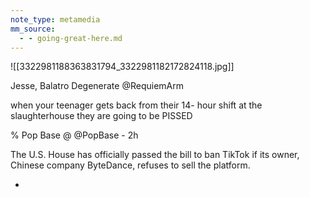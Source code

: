 ```yaml
---
note_type: metamedia
mm_source:
  - - going-great-here.md
---
```


![[3322981188363831794_3322981182172824118.jpg]]

Jesse, Balatro Degenerate
@RequiemArm

when your teenager gets back from their 14-
hour shift at the slaughterhouse they are going
to be PISSED

% Pop Base @ @PopBase - 2h

The U.S. House has officially passed the bill to ban
TikTok if its owner, Chinese company ByteDance,
refuses to sell the platform.

-

